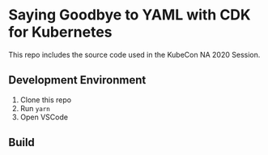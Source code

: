 # Saying Goodbye to YAML with CDK for Kubernetes

This repo includes the source code used in the KubeCon NA 2020 Session.

## Development Environment

1. Clone this repo
2. Run `yarn`
3. Open VSCode

## Build
